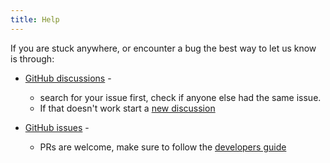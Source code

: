 ```yaml
---
title: Help
---
```


If you are stuck anywhere, or encounter a bug the best way to let us know is through: 

* [GitHub discussions](https://github.com/RA341/gouda/discussions) - 
  * search for your issue first, check if anyone else had the same issue.
  * If that doesn't work start a [new discussion](https://github.com/RA341/gouda/discussions/new?category=help)

* [GitHub issues](https://github.com/RA341/gouda/issues) - 
  * PRs are welcome, make sure to follow the [developers guide]()
